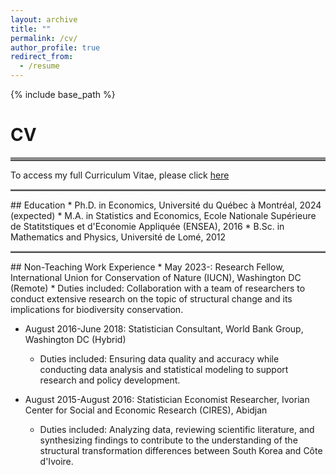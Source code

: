 ```yaml
---
layout: archive
title: ""
permalink: /cv/
author_profile: true
redirect_from:
  - /resume
---
```


{% include base_path %}
# CV
<hr style="border-top: 5px solid #8c8b8b; width:100%;">
To access my full Curriculum Vitae, please click <a href="http://avoumatsodo.github.io/files/CV_Komla.pdf" target="_blank">here</a>

<hr style="border-top: 2px solid #8c8b8b; width:100%;">
## Education
* Ph.D. in Economics, Université du Québec à Montréal, 2024 (expected)
* M.A.  in Statistics and Economics, Ecole Nationale Supérieure de Statitstiques et d'Economie Appliquée (ENSEA), 2016
* B.Sc. in Mathematics and Physics, Université de Lomé, 2012

<hr style="border-top: 2px solid #8c8b8b; width:100%;">
## Non-Teaching Work Experience
* May 2023-: Research Fellow, International Union for Conservation of Nature (IUCN), Washington DC (Remote)
  * Duties included: Collaboration with a team of researchers to conduct extensive research on the topic of structural change and its implications for biodiversity conservation.
  <!-- * Supervisor: Juha Siikamäki -->

* August 2016-June 2018: Statistician Consultant, World Bank Group, Washington DC (Hybrid)
  * Duties included: Ensuring data quality and accuracy while conducting data analysis and statistical modeling to support research and policy development.
  <!-- * Supervisor: Aly Sanoh -->

* August 2015-August 2016: Statistician Economist Researcher, Ivorian Center for Social and Economic Research (CIRES), Abidjan 
  * Duties included: Analyzing data, reviewing scientific literature, and synthesizing findings to contribute to the understanding of the structural transformation differences between South Korea and Côte d'Ivoire.
 <!-- * Supervisor: José Coffie N'guessan -->
  
<!-- Publications -->
<!-- ====== -->

    

<!-- Teaching -->
<!-- ====== -->

  
    
  

